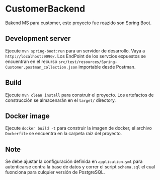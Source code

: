 # CustomerBackend

Bakend MS para customer, este proyecto fue reazido son Spring Boot.

## Development server

Ejecute  `mvn spring-boot:run` para un servidor de desarrollo. Vaya a `http://localhost:9090/`. Los EndPoint de los servcios expuestos se encuentran en el recurso `src/test/resources/Spring-Customer.postman_collection.json` importable desde Postman.

## Build

Ejecute `mvn clean install` para construir el proyecto. Los artefactos de construcción se almacenarán en el `target/` directory.

## Docker image

Ejecute `docker build -t` para construir la imagen de docker, el archivo `Dockerfile` se encuentra en la carpeta raíz del proyecto.

## Note

Se debe ajustar la configuración definida en `application.yml` para autenticarse contra la base de datos y correr el script `schema.sql` el cual fuonciona para culquier versión de PostgreSQL.

